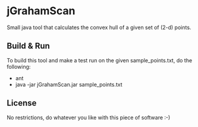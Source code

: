 jGrahamScan
===========

Small java tool that calculates the convex hull of a given set of (2-d) points.

Build & Run
-----------

To build this tool and make a test run on the given sample_points.txt, do the following:

* ant
* java -jar jGrahamScan.jar sample_points.txt

License
-------

No restrictions, do whatever you like with this piece of software :-)
